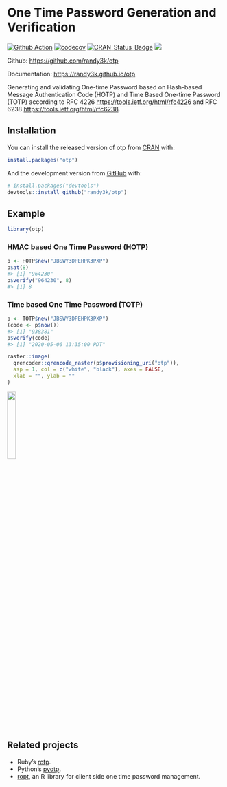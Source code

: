 <!-- README.md is generated from README.Rmd. Please edit that file -->

# One Time Password Generation and Verification

[![Github
Action](https://github.com/randy3k/otp/workflows/build/badge.svg?branch=master)](https://github.com/randy3k/otp)
[![codecov](https://codecov.io/gh/randy3k/otp/branch/master/graph/badge.svg)](https://codecov.io/gh/randy3k/otp)
[![CRAN\_Status\_Badge](https://www.r-pkg.org/badges/version/otp)](https://cran.r-project.org/package=otp)
[![](https://cranlogs.r-pkg.org/badges/grand-total/otp)](https://cran.r-project.org/package=otp)

Github: <https://github.com/randy3k/otp>

Documentation: <https://randy3k.github.io/otp>

Generating and validating One-time Password based on
Hash-based Message Authentication Code (HOTP)
and Time Based One-time Password (TOTP)
according to RFC 4226 <https://tools.ietf.org/html/rfc4226> and
RFC 6238 <https://tools.ietf.org/html/rfc6238>.

## Installation

You can install the released version of otp from [CRAN](https://CRAN.R-project.org) with:

``` r
install.packages("otp")
```

And the development version from [GitHub](https://github.com/) with:

``` r
# install.packages("devtools")
devtools::install_github("randy3k/otp")
```

## Example

``` r
library(otp)
```

### HMAC based One Time Password (HOTP)

``` r
p <- HOTP$new("JBSWY3DPEHPK3PXP")
p$at(8)
#> [1] "964230"
p$verify("964230", 8)
#> [1] 8
```

### Time based One Time Password (TOTP)

``` r
p <- TOTP$new("JBSWY3DPEHPK3PXP")
(code <- p$now())
#> [1] "938381"
p$verify(code)
#> [1] "2020-05-06 13:35:00 PDT"
```

``` r
raster::image(
  qrencoder::qrencode_raster(p$provisioning_uri("otp")),
  asp = 1, col = c("white", "black"), axes = FALSE,
  xlab = "", ylab = ""
)
```

<img src="https://i.imgur.com/A37TJFO.png" width="20%" />

## Related projects

  - Ruby’s [rotp](https://github.com/mdp/rotp).
  - Python’s [pyotp](https://github.com/pyauth/pyotp).
  - [ropt](https://github.com/wrathematics/rotp), an R library for client side one time password management.
